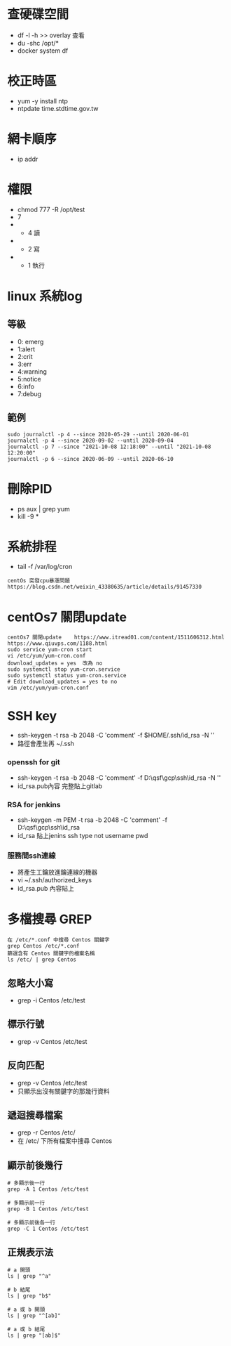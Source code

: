 # 查硬碟空間

- df -l -h  >>  overlay 查看
- du -shc /opt/*
- docker system df

# 校正時區

- yum -y install ntp
- ntpdate time.stdtime.gov.tw

# 網卡順序

- ip addr

# 權限

- chmod 777 -R /opt/test
- 7
-
    - 4 讀
-
    - 2 寫
-
    - 1 執行

# linux 系統log

## 等級

- 0: emerg
- 1:alert
- 2:crit
- 3:err
- 4:warning
- 5:notice
- 6:info
- 7:debug

## 範例

```shell
sudo journalctl -p 4 --since 2020-05-29 --until 2020-06-01
journalctl -p 4 --since 2020-09-02 --until 2020-09-04
journalctl -p 7 --since "2021-10-08 12:18:00" --until "2021-10-08 12:20:00"
journalctl -p 6 --since 2020-06-09 --until 2020-06-10
```

# 刪除PID

- ps aux | grep yum
- kill -9 *

# 系統排程

- tail -f /var/log/cron

```shell
centOs 突發cpu暴漲問題
https://blog.csdn.net/weixin_43380635/article/details/91457330
```

# centOs7 關閉update

```shell
centOs7 關閉update	https://www.itread01.com/content/1511606312.html
https://www.qiuvps.com/1188.html
sudo service yum-cron start
vi /etc/yum/yum-cron.conf
download_updates = yes  改為 no
sudo systemctl stop yum-cron.service
sudo systemctl status yum-cron.service
# Edit download_updates = yes to no
vim /etc/yum/yum-cron.conf
```

# SSH key

- ssh-keygen -t rsa -b 2048 -C 'comment' -f $HOME/.ssh/id_rsa -N ''
- 路徑會產生再 ~/.ssh

### openssh for git

- ssh-keygen -t rsa -b 2048 -C 'comment' -f D:\qsf\gcp\ssh\id_rsa -N ''
- id_rsa.pub內容 完整貼上gitlab

### RSA for jenkins

- ssh-keygen -m PEM -t rsa -b 2048 -C 'comment' -f D:\qsf\gcp\ssh\id_rsa
- id_rsa 貼上jenins ssh type not username pwd

### 服務間ssh連線

- 將產生工鑰放進鑰連線的機器
- vi ~/.ssh/authorized_keys
- id_rsa.pub 內容貼上

# 多檔搜尋 GREP

```shell
在 /etc/*.conf 中搜尋 Centos 關鍵字
grep Centos /etc/*.conf
篩選含有 Centos 關鍵字的檔案名稱
ls /etc/ | grep Centos
```

## 忽略大小寫

- grep -i Centos /etc/test

## 標示行號

- grep -v Centos /etc/test

## 反向匹配

- grep -v Centos /etc/test
- 只顯示出沒有關鍵字的那幾行資料

## 遞迴搜尋檔案

- grep -r Centos /etc/
- 在 /etc/ 下所有檔案中搜尋 Centos

## 顯示前後幾行

```shell
# 多顯示後一行
grep -A 1 Centos /etc/test

# 多顯示前一行
grep -B 1 Centos /etc/test

# 多顯示前後各一行
grep -C 1 Centos /etc/test
```

## 正規表示法

```shell
# a 開頭
ls | grep "^a"

# b 結尾
ls | grep "b$"

# a 或 b 開頭
ls | grep "^[ab]"

# a 或 b 結尾
ls | grep "[ab]$"
```
